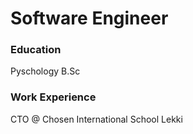 # Software Engineer

### Education
Pyschology B.Sc

### Work Experience
CTO @ Chosen International School Lekki 
